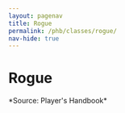 ```yaml
---
layout: pagenav
title: Rogue
permalink: /phb/classes/rogue/
nav-hide: true
---
```


<h1 id="classes">
    Rogue
</h1>
*Source: Player's Handbook*